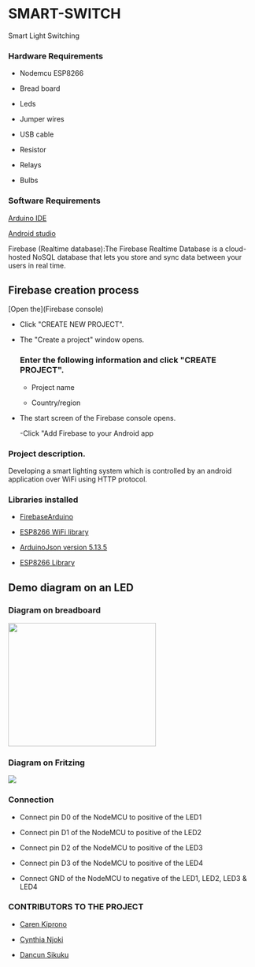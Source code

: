 # SMART-SWITCH
Smart Light Switching

### Hardware Requirements
- Nodemcu ESP8266 

- Bread board

- Leds

- Jumper wires

- USB cable

- Resistor

- Relays

- Bulbs

### Software Requirements
[Arduino IDE](https://www.arduino.cc/en/Main/Software)

[Android studio](https://developer.android.com/studio?gclid=Cj0KCQjw_dWGBhDAARIsAMcYuJxSorSzlaZerJVsB2MzHUj0hZ2O9gxSlPIMrYXx69GwbUY9qHFVLxkaApQ8EALw_wcB&gclsrc=aw.ds) 

Firebase (Realtime database):The Firebase Realtime Database is a cloud-hosted NoSQL database that lets you store and sync data between your users in real time.

## Firebase creation process
[Open the](Firebase console)

+ Click "CREATE NEW PROJECT".

+ The "Create a project" window opens.

     ### Enter the following information and click "CREATE PROJECT".
   - Project name

   - Country/region
+ The start screen of the Firebase console opens.

    -Click "Add Firebase to your Android app 

### Project description.
Developing a smart lighting system which is controlled by an android application  over WiFi using HTTP protocol.

### Libraries installed

- [FirebaseArduino](https://github.com/FirebaseExtended/firebase-arduino)

- [ESP8266 WiFi library](https://github.com/ekstrand/SerialESP8266wifi/archive/master.zip)

- [ArduinoJson version 5.13.5](https://arduinojson.org/v5/doc/installation/) 

- [ESP8266 Library](https://github.com/esp8266/Arduino)

## Demo diagram on an LED

### Diagram on breadboard
<p align="centre">

<image src="https://github.com/ilabafrica-IoTlab/SMART-SWITCH/blob/Develop/Images/Node%20MCU%20Connection.jpg" width="300" height="250">


### Diagram on Fritzing  
<image src="https://github.com/ilabafrica-IoTlab/SMART-SWITCH/blob/main/Firebase/NodeMCU%20Connection.jpg">
</p>


### Connection
+ Connect pin D0 of the NodeMCU to positive of the LED1

+ Connect pin D1 of the NodeMCU to positive of the LED2

+ Connect pin D2 of the NodeMCU to positive of the LED3

+ Connect pin D3 of the NodeMCU to positive of the LED4

+ Connect GND of the NodeMCU to negative of the LED1, LED2, LED3 & LED4

### CONTRIBUTORS TO THE PROJECT
+ [Caren Kiprono](https://github.com/KARENKIP)

+ [Cynthia Njoki](https://github.com/NjokiCynthia)

+ [Dancun Sikuku](https://github.com/dancansikuku94)



